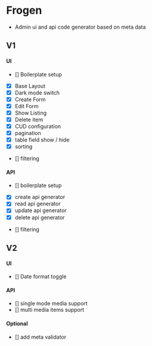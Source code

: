 # Frogen

- Admin ui and api code generator based on meta data

## V1

#### UI

- [] Boilerplate setup
- [x] Base Layout
- [x] Dark mode switch
- [x] Create Form
- [x] Edit Form
- [x] Show Listing
- [x] Delete item
- [x] CUD configuration
- [x] pagination
- [x] table field show / hide
- [x] sorting
- [] filtering

#### API

- [] boilerplate setup
- [x] create api generator
- [x] read api generator
- [x] update api generator
- [x] delete api generator
- [] filtering

## V2

#### UI

- [] Date format toggle

#### API

- [] single mode media support
- [] multi media items support

#### Optional

- [] add meta validator
